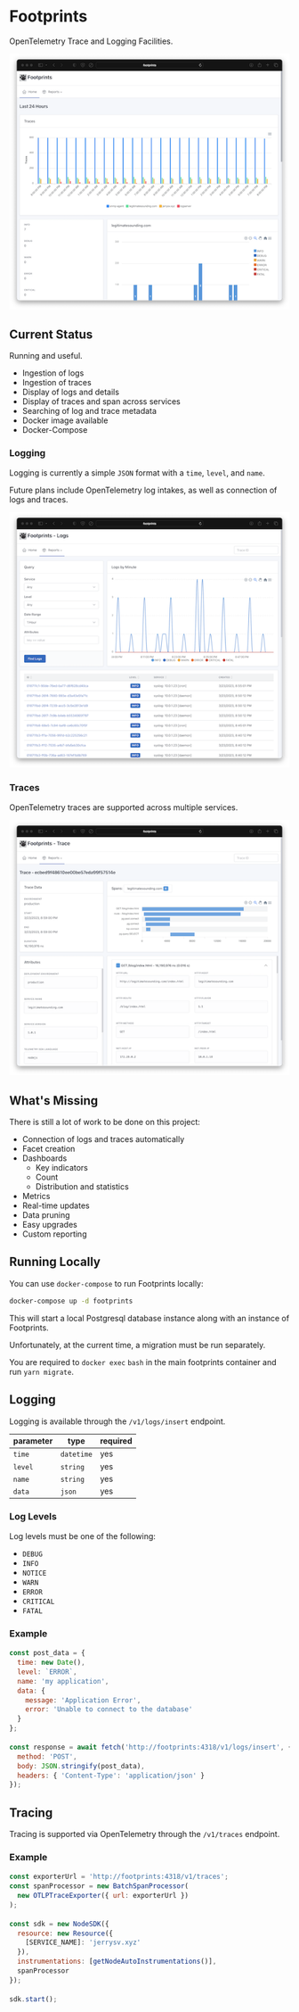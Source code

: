 # Footprints

OpenTelemetry Trace and Logging Facilities.

![Main Page](images/footprints-main.png 'Footprints')

## Current Status

Running and useful.

- Ingestion of logs
- Ingestion of traces
- Display of logs and details
- Display of traces and span across services
- Searching of log and trace metadata
- Docker image available
- Docker-Compose

### Logging

Logging is currently a simple `JSON` format with a `time`, `level`, and `name`.

Future plans include OpenTelemetry log intakes, as well as connection of logs and traces.

![Logs](images/footprints-logs.png 'Logs')

### Traces

OpenTelemetry traces are supported across multiple services.

![Traces](images/footprints-traces.png 'Traces')

## What's Missing

There is still a lot of work to be done on this project:

- Connection of logs and traces automatically
- Facet creation
- Dashboards
  - Key indicators
  - Count
  - Distribution and statistics
- Metrics
- Real-time updates
- Data pruning
- Easy upgrades
- Custom reporting

## Running Locally

You can use `docker-compose` to run Footprints locally:

```bash
docker-compose up -d footprints
```

This will start a local Postgresql database instance along with an instance of Footprints.

Unfortunately, at the current time, a migration must be run separately.

You are required to `docker exec` `bash` in the main footprints container and run `yarn migrate`.

## Logging

Logging is available through the `/v1/logs/insert` endpoint.

| parameter | type       | required |
| --------- | ---------- | -------- |
| `time`    | `datetime` | yes      |
| `level`   | `string`   | yes      |
| `name`    | `string`   | yes      |
| `data`    | `json`     | yes      |

### Log Levels

Log levels must be one of the following:

- `DEBUG`
- `INFO`
- `NOTICE`
- `WARN`
- `ERROR`
- `CRITICAL`
- `FATAL`

### Example

```javascript
const post_data = {
  time: new Date(),
  level: `ERROR`,
  name: 'my application',
  data: {
    message: 'Application Error',
    error: 'Unable to connect to the database'
  }
};

const response = await fetch('http://footprints:4318/v1/logs/insert', {
  method: 'POST',
  body: JSON.stringify(post_data),
  headers: { 'Content-Type': 'application/json' }
});
```

## Tracing

Tracing is supported via OpenTelemetry through the `/v1/traces` endpoint.

### Example

```javascript
const exporterUrl = 'http://footprints:4318/v1/traces';
const spanProcessor = new BatchSpanProcessor(
  new OTLPTraceExporter({ url: exporterUrl })
);

const sdk = new NodeSDK({
  resource: new Resource({
    [SERVICE_NAME]: 'jerrysv.xyz'
  }),
  instrumentations: [getNodeAutoInstrumentations()],
  spanProcessor
});

sdk.start();
```
